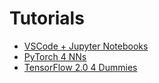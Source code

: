# Tutorials

* [VSCode + Jupyter Notebooks](resources/tutorials/jupyter_vscode/vscode_jupyter.md)
* [PyTorch 4 NNs](tutorials/pytorch_nns/README.md)
* [TensorFlow 2.0 4 Dummies](tutorials/tf2/slides.md)